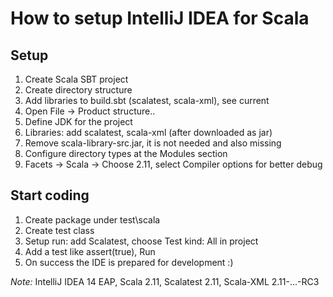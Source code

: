# How to setup IntelliJ IDEA for Scala

## Setup

1. Create Scala SBT project
2. Create directory structure
3. Add libraries to build.sbt (scalatest, scala-xml), see current
4. Open File -> Product structure..
5. Define JDK for the project
6. Libraries: add scalatest, scala-xml (after downloaded as jar)
7. Remove scala-library-src.jar, it is not needed and also missing
8. Configure directory types at the Modules section
9. Facets -> Scala -> Choose 2.11, select Compiler options for better debug

## Start coding

1. Create package under test\scala
2. Create test class
3. Setup run: add Scalatest, choose Test kind: All in project
4. Add a test like assert(true), Run
5. On success the IDE is prepared for development :)

*Note:* IntelliJ IDEA 14 EAP, Scala 2.11, Scalatest 2.11, Scala-XML 2.11-...-RC3